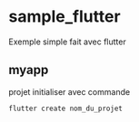 # sample_flutter
Exemple simple fait avec flutter

## myapp 

projet initialiser avec commande 

```
flutter create nom_du_projet
```
